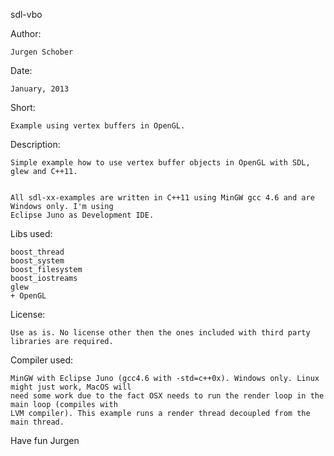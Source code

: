 sdl-vbo

Author:

	Jurgen Schober
	
Date:
   
	January, 2013
	
Short:
  
	Example using vertex buffers in OpenGL.

Description:

    Simple example how to use vertex buffer objects in OpenGL with SDL, glew and C++11.
    
    	
	All sdl-xx-examples are written in C++11 using MinGW gcc 4.6 and are Windows only. I'm using
	Eclipse Juno as Development IDE.

Libs used:

	boost_thread
	boost_system
	boost_filesystem
	boost_iostreams
	glew
	+ OpenGL

License:

	Use as is. No license other then the ones included with third party libraries are required.

Compiler used:

	MinGW with Eclipse Juno (gcc4.6 with -std=c++0x). Windows only. Linux might just work, MacOS will 
	need some work due to the fact OSX needs to run the render loop in the main loop (compiles with 
	LVM compiler). This example runs a render thread decoupled from the main thread.

Have fun
Jurgen
